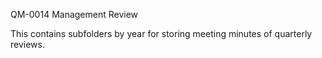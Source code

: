 QM-0014 Management Review

This contains subfolders by year for storing
meeting minutes of quarterly reviews.
